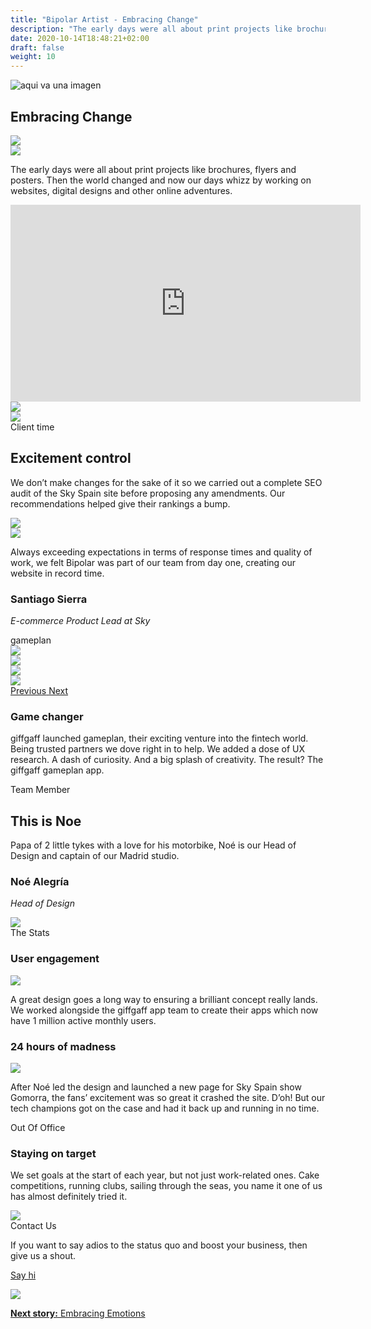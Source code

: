```yaml
---
title: "Bipolar Artist - Embracing Change"
description: "The early days were all about print projects like brochures, flyers and posters. Then the world changed and now our days whizz by working on websites, digital designs and other online adventures."
date: 2020-10-14T18:48:21+02:00
draft: false
weight: 10
---
```


<section class="container-fluid sides-header">
    <div class="row concept">
        <div class="col-xs-12">
            <p class="center"><img src="/images/embracing-change.jpg" alt="aqui va una imagen"></p></div>
    </div>
    <div class="row foot">
        <div class="col-xs-6 footpat"><div class="red"></div></div>
        <div class="col-xs-6 footpat"><div class="orange"></div></div>
    </div>
    <div class="row title">
        <div class="col-xs-12">
            <h1 class="center">Embracing Change</h1>
        </div>
    </div>
</section>
<section class="intro borderless">
    <div class="container">
        <div class="row bg">
            <div class="col-md-6 col-md-offset-2 col-lg-5 col-lg-offset-2 md-show xs-hide"><img src="/images/imgContent/intro-bg-3-hrz.png"></div>
            <div class="col-xs-12 xs-show md-hide"><img src="/images/imgContent/intro-bg-3.png"></div>
        </div>
        <div class="row content">
            <div class="col-xs-12 col-md-4 col-md-offset-1"><p>The early days were all about print projects like brochures, flyers and posters. Then the world changed and now our days whizz by working on websites, digital designs and other online adventures.</p></div>
            <div class="col-xs-12 col-md-6 col-md-offset-1">
                <div class="video">
                    <iframe width="560" height="315" src="https://www.youtube-nocookie.com/embed/cd7wY235cBo?autoplay=1&playlist=cd7wY235cBo&loop=1&autohide=1&rel=0&mute=1&origin=http://bipolar-artist.com" frameborder="0" allow="accelerometer; autoplay; encrypted-media; gyroscope; picture-in-picture" allowfullscreen></iframe>
                </div>
            </div>
        </div>
    </div>
</section>

<section class="main-area-wrapper">
<a name="sky"></a>
    <div class="cont-video v2 orange">
        <div class="container">
            <div class="row bg">
                <div class="col-sm-6 col-sm-offset-4 col-md-5 col-md-offset-1 col-lg-5 col-lg-offset-1 md-show xs-hide"><img src="/images/imgContent/green-texture-1-hrz.png"></div>
                <div class="col-xs-4 col-xs-offset-8 xs-show md-hide"><img src="/images/imgContent/green-texture-1.png"></div>
            </div>
            <div class="row content">
                <div class="col-xs-11 col-sm-8 col-md-6 first">
                    <div class="col-xs-12 col-md-12 first">	
                        <div class="tag">Client time</div>							
                        <h2>Excitement control</h2>
                        <p>We don’t make changes for the sake of it so we carried out a complete SEO audit of the Sky Spain site before proposing any amendments. Our recommendations helped give their rankings a bump.</p>
                    </div>
                </div>
                <div class="col-xs-12 col-md-6 second img">
                    <img src="/images/imgContent/BA_clients-sky-SEO.jpg" class="img-responsive">									
                </div>
            </div>
        </div>
    </div>
    <div class="one-cont-one-img-1 orange">
        <div class="container">
            <div class="row content">
                <div class="col-xs-10 col-xs-offset-1 col-md-4 col-md-offset-1 img">
                    <img src="/images/imgContent/BA-client-testimonial-illustration-santi-sky.jpg" class="img-responsive">
                </div>
                <div class="col-xs-10 col-xs-offset-1 col-md-4 col-md-offset-1 quote">
                    <quote><p>Always exceeding expectations in terms of response times and quality of work, we felt Bipolar was part of
    our team from day one, creating our website in record time.</p></quote>
                    <div class="memberfoot">
                        <h3 class="regular">Santiago Sierra</h3>
                        <p class="small"><em>E-commerce Product Lead at Sky</em></p>
                    </div>
                </div>
            </div>
        </div>
    </div>
</section>

<section class="main-area-wrapper">
    <div class="one-cont-one-cont-1 borderless">
        <div class="container">
            <div class="row content">
                <div class="tag">gameplan</div>
                <div class="col-xs-12 col-md-6 first img">
                    <div id="gameplan-carousel" class="carousel slide" data-ride="carousel">
                        <!-- Wrapper for slides -->
                        <div class="carousel-inner" role="listbox">
                            <div class="item active">
                                <img class="img-responsive" src="/images/imgContent/BA_embracing_change_gameplan-carousel-1.jpg">
                            </div>
                            <div class="item">
                                <img src="/images/imgContent/BA_embracing_change_gameplan-carousel-2.jpg">
                            </div>
                            <div class="item">
                                <img src="/images/imgContent/BA_embracing_change_gameplan-carousel-3.jpg">
                            </div>
                            <div class="item">
                                <img src="/images/imgContent/BA_embracing_change_gameplan-carousel-4.jpg">
                            </div>
                        </div>
                        <!-- Controls -->
                        <a class="left carousel-control" href="#gameplan-carousel" role="button" data-slide="prev">
                            <span class="icon-left-open" aria-hidden="true"></span>
                            <span class="sr-only">Previous</span>
                        </a>
                        <a class="right carousel-control" href="#gameplan-carousel" role="button" data-slide="next">
                            <span class="icon-right-open" aria-hidden="true"></span>
                            <span class="sr-only">Next</span>
                        </a>
                    </div>
                </div>
                <div class="col-xs-12 col-md-6 second content no-margin bg-green-1">
                        <h3>Game changer</h3>
                        <p>giffgaff launched gameplan, their exciting venture into the fintech world. Being trusted partners we dove right in to help. We added a dose of UX research. A dash of curiosity. And a big splash of creativity. The result? The giffgaff gameplan app.</p>
                </div>
            </div>
        </div>
    </div>
</section>
<section class="main-area-wrapper">
    <div class="one-cont-one-img-1 purple">
        <div class="container">
            <div class="row content">
                <div class="tag">Team Member</div>
                <div class="col-xs-12 col-md-4 col-md-offset-1 text">
                    <h2 class="superbig">This is Noe</h2>
                    <p>Papa of 2 little tykes with a love for his motorbike, Noé is our Head of Design and captain of our Madrid studio.</p>
                    <div class="memberfoot">
                        <h3 class="regular">Noé Alegría</h3>
                        <p class="small"><em>Head of Design</em></p>
                    </div>
                </div>
                <div class="col-xs-12 col-md-4 col-md-offset-1 img">
                    <img src="/images/imgContent/team-noe-alegria.jpg" class="img-responsive">
                </div>
            </div>
        </div>
    </div>
</section>
<section class="main-area-wrapper">
    <div class="one-cont-one-cont-1">
        <div class="container">
            <div class="row content">
                <div class="tag">The Stats</div>
                <div class="col-xs-12 col-md-6 first  ">
                    <div class="col-md-8 col-md-offset-2">
                        <h3>User engagement</h3>
                    </div>
                    <div class="col-md-12">
                        <img src="/images/imgContent/BA-embracing-change-stats-1.png" class="img-responsive" style="min-height:auto;">
                    </div>
                    <div class="col-md-8 col-md-offset-2">
                        <p>A great design goes a long way to ensuring a brilliant concept really lands. We worked alongside the giffgaff app team to create their apps which now have 1 million active monthly users.</p>
                    </div>
                </div>
                <div class="col-xs-12 col-md-6 second bg-gray-1">
                    <div class="col-md-10 col-md-offset-1">
                        <h3>24 hours of madness</h3>
                    </div>
                    <div class="col-md-12">
                        <img src="/images/imgContent/BA-stats-SKY-gomorra.png" class="img-responsive" style="min-height:auto;">
                    </div>
                    <div class="col-md-8 col-md-offset-2">
                        <p>After Noé led the design and launched a new page for Sky Spain show Gomorra, the fans’ excitement was so great it crashed the site. D’oh! But our tech champions got on the case and had it back up and running in no time.</p>
                    </div>
                </div>
            </div>
        </div>
    </div>
</section>

<section class="main-area-wrapper">
    <div class="one-cont-one-cont-1">
        <div class="container">
            <div class="row content">
                <div class="tag">Out Of Office</div>
                <div class="col-xs-12 col-md-6 first content no-margin bg-orange-1">
                        <h3>Staying on target</h3>
                        <p>We set goals at the start of each year, but not just work-related ones. Cake competitions, running clubs, sailing through the seas, you name it one of us has almost definitely tried it.</p>
                </div>
                <div class="col-xs-12 col-md-6 second img">
                    <img src="/images/imgContent/BA-site-illustrations-goals-20190225.jpg" class="img-responsive">
                </div>
            </div>
        </div>
    </div>
</section>
<section class="main-area-wrapper">
    <div class="contact-widget green">
        <div class="container">
            <div class="row content">
                <div class="col-xs-8 col-md-3 col-md-offset-3 first">
                    <div class="tag">Contact Us</div>
                    <p>If you want to say adios to the status quo and boost your business, then give us a shout.</p>
                    <p class="center"><a class="noted" href="/contact.html">Say hi</a></p>
                </div>
                <div class="col-xs-4 col-md-3 second" style="background-image:url(/images/imgContent/graydrops-texture-1.png)">
                    <div class="col-xs-12 col-md-8 col-md-offset-2">
                        <img src="/images/imgContent/icon-contact.png" class="img-responsive">
                    </div>								
                </div>
            </div>
        </div>
    </div>
</section>

<section class="container-fluid jump-section">
    <div class="row title">
        <div class="col-xs-12 col-md-6 col-md-offset-3">
            <p class="center"><a href="/embracing-emotions"><strong>Next story:</strong> Embracing Emotions</a></p>
        </div>
    </div>
</section>